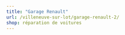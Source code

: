 ```yaml
---
title: "Garage Renault"
url: /villeneuve-sur-lot/garage-renault-2/
shop: réparation de voitures
---
```

